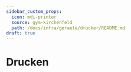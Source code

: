 ```yaml
---
sidebar_custom_props:
  icon: mdi-printer
  source: gym-kirchenfeld
  path: /docs/infra/geraete/drucker/README.md
draft: true
---
```


#  Drucken


<Features/>

<!--
Anleitungen zum Drucken, Kopieren und Scannen für Schüler:innen und Lehrpersonen.

[:mdi-account-multiple: Schüler:innen](druck_sus/)

[:mdi-briefcase-variant: Lehrer:innen](druck_lul/)
-->
